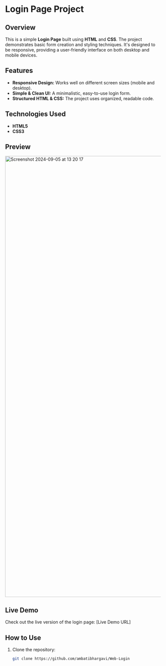 # Login Page Project

## Overview

This is a simple **Login Page** built using **HTML** and **CSS**. The project demonstrates basic form creation and styling techniques. It's designed to be responsive, providing a user-friendly interface on both desktop and mobile devices.

## Features

- **Responsive Design:** Works well on different screen sizes (mobile and desktop).
- **Simple & Clean UI:** A minimalistic, easy-to-use login form.
- **Structured HTML & CSS:** The project uses organized, readable code.
  
## Technologies Used

- **HTML5**
- **CSS3**

## Preview

<img width="1423" alt="Screenshot 2024-09-05 at 13 20 17" src="https://github.com/user-attachments/assets/7aeea040-e1c8-439d-9538-2d4bbf4a16c7">

## Live Demo

Check out the live version of the login page: [Live Demo URL]

## How to Use

1. Clone the repository:
   ```bash
   git clone https://github.com/ambatibhargavi/Web-Login

